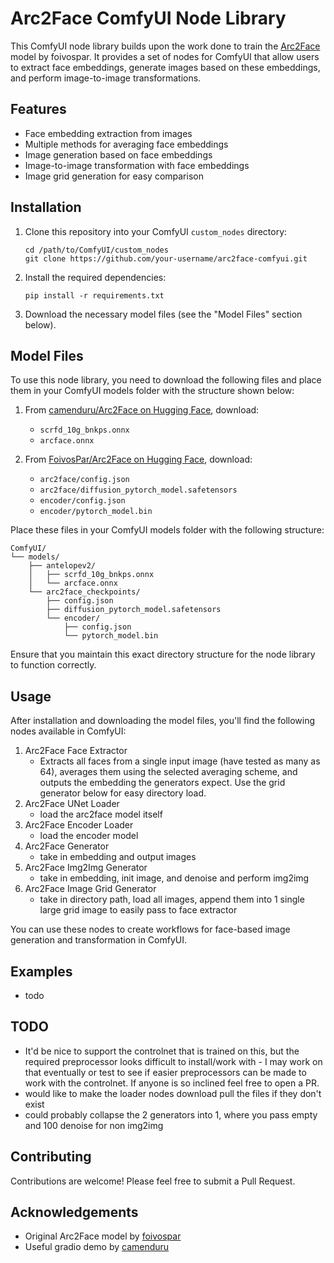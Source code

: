# Arc2Face ComfyUI Node Library

This ComfyUI node library builds upon the work done to train the [Arc2Face](https://github.com/foivospar/Arc2Face) model by foivospar. It provides a set of nodes for ComfyUI that allow users to extract face embeddings, generate images based on these embeddings, and perform image-to-image transformations.

## Features

- Face embedding extraction from images
- Multiple methods for averaging face embeddings
- Image generation based on face embeddings
- Image-to-image transformation with face embeddings
- Image grid generation for easy comparison

## Installation

1. Clone this repository into your ComfyUI `custom_nodes` directory:

   ```
   cd /path/to/ComfyUI/custom_nodes
   git clone https://github.com/your-username/arc2face-comfyui.git
   ```

2. Install the required dependencies:

   ```
   pip install -r requirements.txt
   ```

3. Download the necessary model files (see the "Model Files" section below).

## Model Files

To use this node library, you need to download the following files and place them in your ComfyUI models folder with the structure shown below:

1. From [camenduru/Arc2Face on Hugging Face](https://huggingface.co/camenduru/Arc2Face/), download:

   - `scrfd_10g_bnkps.onnx`
   - `arcface.onnx`

2. From [FoivosPar/Arc2Face on Hugging Face](https://huggingface.co/FoivosPar/Arc2Face/tree/main), download:
   - `arc2face/config.json`
   - `arc2face/diffusion_pytorch_model.safetensors`
   - `encoder/config.json`
   - `encoder/pytorch_model.bin`

Place these files in your ComfyUI models folder with the following structure:

```
ComfyUI/
└── models/
    ├── antelopev2/
    │   ├── scrfd_10g_bnkps.onnx
    │   └── arcface.onnx
    └── arc2face_checkpoints/
        ├── config.json
        ├── diffusion_pytorch_model.safetensors
        └── encoder/
            ├── config.json
            └── pytorch_model.bin
```

Ensure that you maintain this exact directory structure for the node library to function correctly.

## Usage

After installation and downloading the model files, you'll find the following nodes available in ComfyUI:

1. Arc2Face Face Extractor
   - Extracts all faces from a single input image (have tested as many as 64), averages them using the selected averaging scheme, and outputs the embedding the generators expect. Use the grid generator below for easy directory load.
2. Arc2Face UNet Loader
   - load the arc2face model itself
3. Arc2Face Encoder Loader
   - load the encoder model
4. Arc2Face Generator
   - take in embedding and output images
5. Arc2Face Img2Img Generator
   - take in embedding, init image, and denoise and perform img2img
6. Arc2Face Image Grid Generator
   - take in directory path, load all images, append them into 1 single large grid image to easily pass to face extractor

You can use these nodes to create workflows for face-based image generation and transformation in ComfyUI.

## Examples

- todo

## TODO

- It'd be nice to support the controlnet that is trained on this, but the required preprocessor looks difficult to install/work with - I may work on that eventually or test to see if easier preprocessors can be made to work with the controlnet. If anyone is so inclined feel free to open a PR.
- would like to make the loader nodes download pull the files if they don't exist
- could probably collapse the 2 generators into 1, where you pass empty and 100 denoise for non img2img

## Contributing

Contributions are welcome! Please feel free to submit a Pull Request.

## Acknowledgements

- Original Arc2Face model by [foivospar](https://github.com/foivospar/Arc2Face)
- Useful gradio demo by [camenduru](https://github.com/camenduru/Arc2Face-jupyter)
